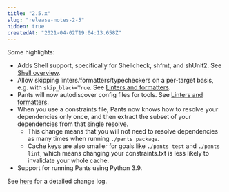 ```yaml
---
title: "2.5.x"
slug: "release-notes-2-5"
hidden: true
createdAt: "2021-04-02T19:04:13.658Z"
---
```

Some highlights:

* Adds Shell support, specifically for Shellcheck, shfmt, and shUnit2. See [Shell overview](doc:shell).
* Allow skipping linters/formatters/typecheckers on a per-target basis, e.g. with `skip_black=True`. See [Linters and formatters](doc:python-linters-and-formatters).
* Pants will now autodiscover config files for tools. See [Linters and formatters](doc:python-linters-and-formatters).
* When you use a constraints file, Pants now knows how to resolve your dependencies only once, and then extract the subset of your dependencies from that single resolve.
    * This change means that you will not need to resolve dependencies as many times when running `./pants package`.
    * Cache keys are also smaller for goals like `./pants test` and `./pants lint`, which means changing your constraints.txt is less likely to invalidate your whole cache.
* Support for running Pants using Python 3.9.

See [here](https://github.com/pantsbuild/pants/blob/main/src/python/pants/notes/2.5.x.md) for a detailed change log.